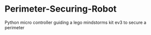 # Perimeter-Securing-Robot
Python micro controller guiding a lego mindstorms kit ev3 to secure a perimeter
